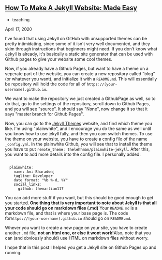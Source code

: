 <link rel = "icon" href = "https://themartian117.github.io/favico.ico" file type = "image/x-icon">
<section class="content">
        <div class="post-container">
  <a class="post-link" href="/blog/teaching/jekyll">
    <h2 class="post-title">How To Make A Jekyll Website: Made Easy</h2>
  </a>
  <div class="post-meta">
    <ul class="post-categories"><li>teaching</li></ul>
    <div class="post-date"><i class="icon-calendar"></i>April 17, 2020</div>
  </div>
  <div class="post">
  <p>I've found that using Jekyll on GitHub with unsupported themes can be pretty intimidating, since some of it isn't very well documented, and they skim through instructions that beginners might need. 
  If you don't know what Jekyll is already, it's basically a static site generator that can be used with Github pages to give your website some cool themes. 
  </p>
  <p> Now, if you already have a Github Pages, but want to have a theme on a seperate part of the website,
  you can create a new repository called "blog" (or whatever you want), and initialize it with a <code class="language-plaintext highlighter-rouge">README.md</code>. This will essentially be 
  repository will hold the code for all of <code class="language-plaintext highlighter-rouge">https://[your-username].github.io</code>. </p>
  
  <p>We want to make the repository we just created a GithubPage as well, so to do that, go to the settings of the repository, scroll down
  to Github Pages, and you will see "source". It should say "None", now change it so that it says "master branch for Github Pages".
  </p>
  
  <p> Now, you can go to the <a href = "https://jekyllthemes.org">Jekyll Themes</a> website, and find which theme you like. I'm using 
  "plainwhite", and I encourage you do the same as well until you know how to use jekyll fully, and then you cam switch themes. 
  To use the theme on your website, you have to create a config file of the name <code class="language-plaintext highlighter-rouge">_config.yml</code>.
  In the plainwhite Github, you will see that to install the theme you have to put <code class="language-plaintext highlighter-rouge">remote_theme: thelehhman/plainwhite-jekyll</code>.
  After this, you want to add more details into the config file. I personally added: </p>
  
<div class="language-bash highlighter-rouge"><div class="highlight"><pre class="highlight"><code>  
  <span class = "k">plainwhite</span>:
    <span class = "k">name</span>: Ani Bharadwaj
    <span class = "k">tagline</span>: Developer
    <span class = "k">date_format</span>: "%b %-d, %Y"
    <span class = "k">social_links</span>:
      github: themartian117
</code></pre></div></div>

<p>You can add more stuff if you want, but this should be good enough to get you started. <b>One thing that is very important to note about Jekyll is that all your code should go on markdown files (.md)</b> Your <code class="language-plaintext highlighter-rouge">README.md</code> is a markdown file, and that is where your base page is. The code for<code class="language-plaintext highlighter-rouge">https://[your-username].github.io</code> should go on <code class="language-plaintext highlighter-rouge">README.md</code>. </p>
 
<p> Whever you want to create a new page on your site, you have to create another <code class="language-plaintext highlighter-rouge">.md</code> file, <b>not an html one, or else it wont work!</b>Also, note that you can (and obviously should) use HTML on markdown files without worry.</p>

<p>I hope that in this post I helped you get a Jekyll site on Github Pages up and running. </p>
  
